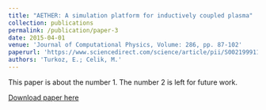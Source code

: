 ```yaml
---
title: "AETHER: A simulation platform for inductively coupled plasma"
collection: publications
permalink: /publication/paper-3
date: 2015-04-01
venue: 'Journal of Computational Physics, Volume: 286, pp. 87-102'
paperurl: 'https://www.sciencedirect.com/science/article/pii/S0021999115000315'
authors: 'Turkoz, E.; Celik, M.'
---
```

This paper is about the number 1. The number 2 is left for future work.

[Download paper here](http://academicpages.github.io/files/paper1.pdf)
